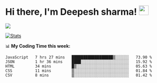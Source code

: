 # Hi there, I'm Deepesh sharma! <img src="https://raw.githubusercontent.com/MartinHeinz/MartinHeinz/master/wave.gif" width="30px">

![](https://camo.githubusercontent.com/992babdffd8c74a1502de375fbdf7e4d54773242/68747470733a2f2f6d656469612e67697068792e636f6d2f6d656469612f53576f536b4e36447854737a71494b4571762f67697068792e676966)

[![Stats](https://github-readme-stats.vercel.app/api?username=deepeshhsharma&show_icons=true&theme=radical)](https://github-readme-stats.vercel.app/api?username=deepeshhsharma&show_icons=true&theme=radical)&nbsp; &nbsp; &nbsp; &nbsp; &nbsp; &nbsp; &nbsp; &nbsp; &nbsp; &nbsp; 

📊 **My Coding Time this week:**
<!--START_SECTION:waka-->
```text
JavaScript   7 hrs 27 mins   ██████████████████▒░░░░░░   73.90 % 
JSON         1 hr 36 mins    ████░░░░░░░░░░░░░░░░░░░░░   15.92 % 
HTML         34 mins         █▒░░░░░░░░░░░░░░░░░░░░░░░   05.63 % 
CSS          11 mins         ▒░░░░░░░░░░░░░░░░░░░░░░░░   01.84 % 
CSV          8 mins          ▒░░░░░░░░░░░░░░░░░░░░░░░░   01.42 % 
```
<!--END_SECTION:waka-->
